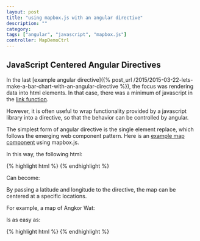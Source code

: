 ```yaml
---
layout: post
title: "using mapbox.js with an angular directive"
description: ""
category:
tags: ["angular", "javascript", "mapbox.js"]
controller: MapDemoCtrl
---
```

## JavaScript Centered Angular Directives
In the last [example angular directive]({% post_url /2015/2015-03-22-lets-make-a-bar-chart-with-an-angular-directive %}), the focus was rendering data into html elements. In that case, there was a minimum of javascript in the [link function](https://github.com/angular-reusable-components/chart-components/blob/master/src/barchart.js).

However, it is often useful to wrap functionality provided by a javascript library into a directive, so that the behavior can be controlled by angular.

The simplest form of angular directive is the single element replace, which follows the emerging web component pattern. Here is an [example map component](https://github.com/angular-reusable-components/angular-map-components) using mapbox.js.

In this way, the following html:

{% highlight html %}
<map></map>
{% endhighlight %}

Can become:
<map></map>

By passing a latitude and longitude to the directive, the map can be centered at a specific locations.

For example, a map of Angkor Wat:

<map options="{zoom: 14, lat: 13.4125, lng: 103.8667}"></map>

Is as easy as:

{% highlight html %}
<map options="{zoom: 14, lat: 13.4125, lng: 103.8667}"></map>
{% endhighlight %}
